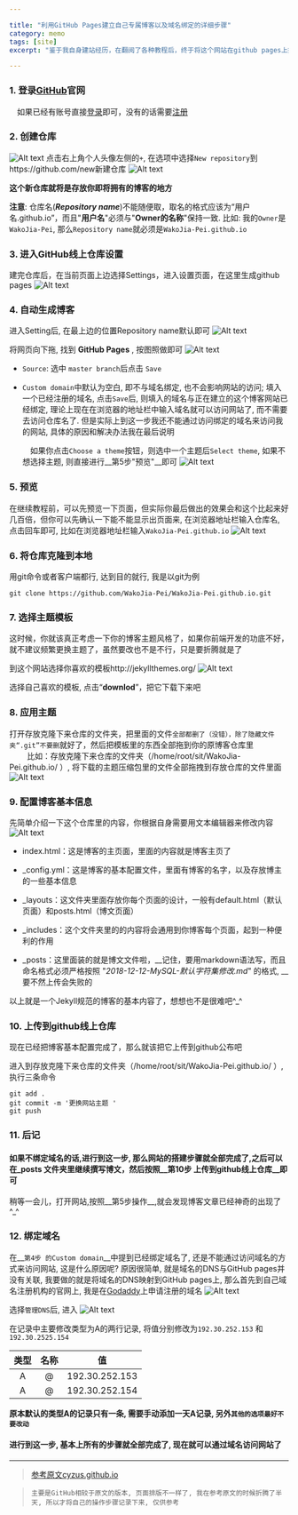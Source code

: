 ```yaml
---

title: "利用GitHub Pages建立自己专属博客以及域名绑定的详细步骤"
category: memo
tags: [site]
excerpt: "鉴于我自身建站经历，在翻阅了各种教程后，终于将这个网站在github pages上搞出来了, 在此, 将详细的过程记录下来，一来防止自己以后忘记, 二来如果有幸可以帮到更多跟我一样的人, 我也是乐见其成的^_^"

---
```


### 1. 登录[GitHub](https://github.com/)官网

　如果已经有账号直接[登录](https://github.com/login)即可，没有的话需要[注册](https://github.com/join?source=experiment-header-dropdowns-home)

### 2. 创建仓库

![Alt text](/images/posts/201812/lALPDgQ9qaAbZwPNAojNBWY_1382_648.png)
点击右上角个人头像左侧的`+`, 在选项中选择`New repository`到https://github.com/new新建仓库
![Alt text](/images/posts/201812/lALPDgQ9qaBS-fDNAtbNBW4_1390_726.png)


**这个新仓库就将是存放你即将拥有的博客的地方**

__注意__: 仓库名(***Repository name***)不能随便取，取名的格式应该为“用户名.github.io”，而且"**用户名**"必须与"**Owner的名称**"保持一致. 比如: 我的`Owner`是`WakoJia-Pei`, 那么`Repository name`就必须是`WakoJia-Pei.github.io`

### 3. 进入GitHub线上仓库设置

建完仓库后，在当前页面上边选择Settings，进入设置页面，在这里生成github pages
![Alt text](/images/posts/201812/lALPDgQ9qaAnbWnNAnjNBWo_1386_632.png)

### 4. 自动生成博客

进入Setting后, 在最上边的位置Repository name默认即可
![Alt text](/images/posts/201812/lALPDgQ9qaAp2LnNAxDNBWU_1381_784.png)

将网页向下拖, 找到 **GitHub Pages** , 按图照做即可
![Alt text](/images/posts/201812/lALPDgQ9qaArin3NAtLNAvI_754_722.png)

+ `Source`: 选中 `master branch`后点击 `Save`

+ `Custom domain`中默认为空白, 即不与域名绑定, 也不会影响网站的访问; 填入一个已经注册的域名, 点击`Save`后, 则填入的域名与正在建立的这个博客网站已经绑定, 理论上现在在浏览器的地址栏中输入域名就可以访问网站了, 而不需要去访问仓库名了. 但是实际上到这一步我还不能通过访问绑定的域名来访问我的网站, 具体的原因和解决办法我在最后说明

  　如果你点击`Choose a theme`按钮，则选中一个主题后`Select theme`, 如果不想选择主题, 则直接进行__第5步"预览"__即可
  ![Alt text](/images/posts/201812/lALPDgQ9qaAsSHzNAz3NBWY_1382_829.png)  

### 5. 预览

在继续教程前，可以先预览一下页面，但实际你最后做出的效果会和这个比起来好几百倍，但你可以先确认一下能不能显示出页面来, 在浏览器地址栏输入仓库名, 点击回车即可, 比如在浏览器地址栏输入`WakoJia-Pei.github.io`
![Alt text](/images/posts/201812/lALPDgQ9qaAw3K1MzQV3_1399_76.png)

### 6. 将仓库克隆到本地

用git命令或者客户端都行, 达到目的就行, 我是以git为例

```
git clone https://github.com/WakoJia-Pei/WakoJia-Pei.github.io.git
```

### 7. 选择主题模板

这时候，你就该真正考虑一下你的博客主题风格了，如果你前端开发的功底不好，就不建议频繁更换主题了，虽然要改也不是不行，只是要折腾就是了

到这个网站选择你喜欢的模板http://jekyllthemes.org/
![Alt text](/images/posts/201812/lALPDgQ9qaA_WIDNAtnNBWI_1378_729.png)

选择自己喜欢的模板, 点击“**downlod**”，把它下载下来吧

### 8. 应用主题

打开存放克隆下来仓库的文件夹，把里面的文件`全部都删了（没错），除了隐藏文件夹“.git”不要删`就好了，然后把模板里的东西全部拖到你的原博客仓库里  
	　　 比如：存放克隆下来仓库的文件夹（/home/root/sit/WakoJia-Pei.github.io/ ）, 将下载的主题压缩包里的文件全部拖拽到存放仓库的文件里面
![Alt text](/images/posts/201812/lALPDgQ9qaBBpXXNAvPNBpQ_1684_755.png)

### 9. 配置博客基本信息

先简单介绍一下这个仓库里的内容，你根据自身需要用文本编辑器来修改内容
![Alt text](/images/posts/201812/lALPDgQ9qaBGAuXNAaXNBOU_1253_421.png)

+ index.html：这是博客的主页面，里面的内容就是博客主页了

+ _config.yml：这是博客的基本配置文件，里面有博客的名字，以及存放博主的一些基本信息

+ _layouts：这文件夹里面存放你每个页面的设计，一般有default.html（默认页面）和posts.html（博文页面）

+ _includes：这个文件夹里的的内容将会通用到你博客每个页面，起到一种便利的作用

+ _posts：这里面装的就是博文文件啦，__记住，要用markdown语法写，而且命名格式必须严格按照 "*2018-12-12-MySQL-默认字符集修改.md*" 的格式, __要不然上传会失败的

以上就是一个Jekyll规范的博客的基本内容了，想想也不是很难吧^_^

### 10. 上传到github线上仓库

现在已经把博客基本配置完成了，那么就该把它上传到github公布吧

进入到存放克隆下来仓库的文件夹（/home/root/sit/WakoJia-Pei.github.io/ ）, 执行三条命令

```
git add .
git commit -m '更换网站主题 '
git push
```

### 11. 后记

#### 如果不绑定域名的话,进行到这一步, 那么网站的搭建步骤就全部完成了,之后可以在_posts 文件夹里继续撰写博文，然后按照__第10步 上传到github线上仓库__即可

稍等一会儿，打开网站,按照__第5步操作__,就会发现博客文章已经神奇的出现了^_^


### 12. 绑定域名

在__`第4步 的Custom domain`__中提到已经绑定域名了, 还是不能通过访问域名的方式来访问网站, 这是什么原因呢? 原因很简单, 就是域名的DNS与GitHub pages并没有关联, 我要做的就是将域名的DNS映射到GitHub pages上, 那么首先到自己域名注册机构的官网上, 我是在[Godaddy](https://dcc.godaddy.com/manage/)上申请注册的域名
![Alt text](/images/posts/201812/lALPDgQ9qaByXSrNA2rNBYw_1420_874.png)

选择`管理DNS`后, 进入
![Alt text](/images/posts/201812/lALPDgQ9qaB0NQvNA3TNBXw_1404_884.png)

在记录中主要修改类型为A的两行记录, 将值分别修改为`192.30.252.153` 和 `192.30.2525.154`

| 类型    |    名称 | 值 |
:--: | :---:| :---:
A | @ | 192.30.252.153
A | @ | 192.30.252.154

__原本默认的类型A的记录只有一条, 需要手动添加一天A记录, 另外`其他的选项最好不要改动`__

#### 进行到这一步, 基本上所有的步骤就全部完成了, 现在就可以通过域名访问网站了

---

> [参考原文cyzus.github.io](http://cyzus.github.io/2015/06/21/github-build-blog/)

>`主要是GitHub相较于原文的版本, 页面排版不一样了, 我在参考原文的时候折腾了半天, 所以才将自己的操作步骤记录下来, 仅供参考`
